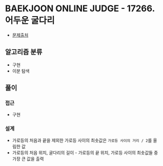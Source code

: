 # BAEKJOON ONLINE JUDGE - 17266. 어두운 굴다리

- [문제출처](https://www.acmicpc.net/problem/17266 '17266. 어두운 굴다리')

## 알고리즘 분류

- 구현
- 이분 탐색

## 풀이

### 접근

- 구현

### 설계

- 가로등의 처음과 끝을 제외한 가로등 사이의 최솟값은 `가로등 사이의 거리 / 2`를 올림한 값
- 가로등의 처음 위치, 굴다리의 길이 - 가로등의 끝 위치, 가로등 사이의 최솟값들 중 가장 큰 값을 출력
